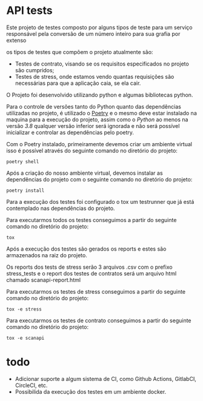 # API tests

Este projeto de testes composto por alguns tipos de teste para um serviço responsável pela conversão de um número inteiro para sua grafia por extenso

os tipos de testes que compõem o projeto atualmente são:
* Testes de contrato, visando se os requisitos especificados no projeto são cumpridos;
* Testes de stress, onde estamos vendo quantas requisições são necessárias para que a aplicação caia, se ela cair.

O Projeto foi desenvolvido utilizando python e algumas bibliotecas python.

Para o controle de versões tanto do Python quanto das dependências utilizadas no projeto, é utilizado o [Poetry](https://python-poetry.org/) e o mesmo deve estar instalado na maquina para a execução do projeto, assim como o *Python* ao menos na versão *3.8* qualquer versão inferior será ignorada e não será possível inicializar e controlar as dependências pelo poetry.

Com o Poetry instalado, primeiramente devemos criar um ambiente virtual isso é possível através do seguinte comando no diretório do projeto:
```
poetry shell
```

Após a criação do nosso ambiente virtual, devemos instalar as dependências do projeto com o seguinte comando no diretório do projeto:
```
poetry install
```

Para a execução dos testes foi configurado o tox um testrunner que já está contemplado nas dependências do projeto.

Para executarmos todos os testes conseguimos a partir do seguinte comando no diretório do projeto:
```
tox
```
Após a execução dos testes são gerados os reports e estes são armazenados na raiz do projeto.

Os reports dos tests de stress serão 3 arquivos .csv com o prefixo stress_tests e o report dos testes de contratos será um arquivo html chamado scanapi-report.html

Para executarmos os testes de stress conseguimos a partir do seguinte comando no diretório do projeto:
```
tox -e stress
```

Para executarmos os testes de contrato conseguimos a partir do seguinte comando no diretório do projeto:
```
tox -e scanapi
```


# todo
* Adicionar suporte a algum sistema de CI, como Github Actions, GitlabCI, CircleCI, etc.
* Possibilida da execução dos testes em um ambiente docker.
